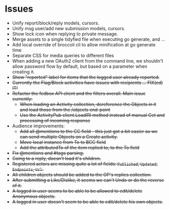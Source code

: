 # Issues

* Unify report/block/reply models, cursors.
* Unify msg user/add new submission models, cursors.
* Show lock icon when replying to private message. 
* Merge assets to a single tidyfied file when executing go generate, and ...
* Add local override of broccoli cli to allow minification at go generate time
* Separate CSS for media queries to different files
* When adding a new OAuth2 client from the command line, we shouldn't allow password flow by default, but based on a parameter when creating it.
* ~~Show "reported" label for items that the logged user already reported.~~
* ~~Currently the Flag/Block activities have issues with recipients ... FIX(ed) IT!~~
* ~~Refactor the fedbox API client and the filters overall. Main issue currently:~~
    * ~~When loading an Activity collection, dereference the Objects in it and load those from the /objects end-point~~
    * ~~Use the ActivityPub client.LoadIRI method instead of manual Get and processing of incoming response~~
* Audience improvements:
    * ~~Add all @mentions to the CC field - this just got a bit easier as we can send multiple Objects on a Create activity.~~
    * ~~Move local instance from To to BCC field~~
    * ~~Add the attributedTo of the item replied to, to the To field~~
* ~~Fix @mentions and #tags parsing.~~
* ~~Going to a reply, doesn't load it's children.~~
* ~~Registered actors are missing quite a lot of fields: `Published`, `Updated`, `Endpoints`, `Url`.~~
* ~~All children objects should be added to the OP's replies collection.~~
* ~~After submitting a Like/Dislike, it seems we can't Undo or do the reverse of it.~~
* ~~A logged in user seems to be able to be allowed to edit/delete Anonymous objects.~~
* ~~A logged in user doesn't seem to be able to edit/delete his own objects.~~
